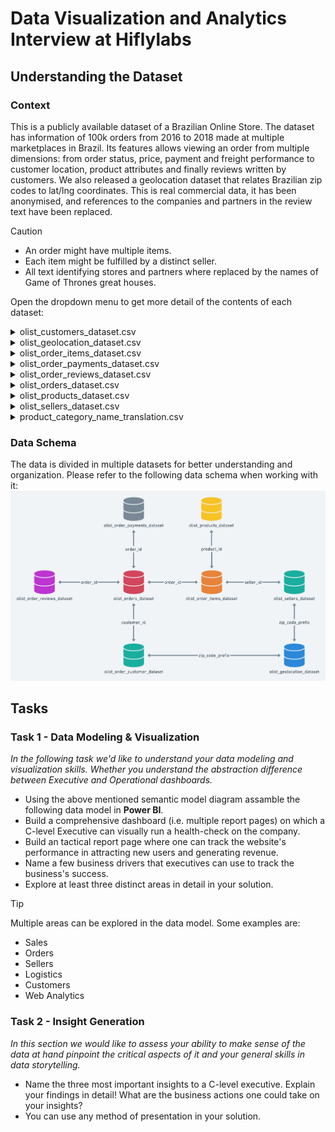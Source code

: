 # Data Visualization and Analytics Interview at Hiflylabs
## Understanding the Dataset
### Context
This is a publicly available dataset of a Brazilian Online Store. The dataset has information of 100k orders from 2016 to 2018 made at multiple marketplaces in Brazil. Its features allows viewing an order from multiple dimensions: from order status, price, payment and freight performance to customer location, product attributes and finally reviews written by customers. We also released a geolocation dataset that relates Brazilian zip codes to lat/lng coordinates.
This is real commercial data, it has been anonymised, and references to the companies and partners in the review text have been replaced.

> [!CAUTION]
> - An order might have multiple items.
> - Each item might be fulfilled by a distinct seller.
> - All text identifying stores and partners where replaced by the names of Game of Thrones great houses.

Open the dropdown menu to get more detail of the contents of each dataset:
<details>
<summary>olist_customers_dataset.csv</summary>

This dataset has information about the customer and its location. Use it to identify unique customers in the orders dataset and to find the orders delivery location.

At our system each order is assigned to a unique customer_id. This means that the same customer will get different ids for different orders. The purpose of having a customer_unique_id on the dataset is to allow you to identify customers that made repurchases at the store. Otherwise you would find that each order had a different customer associated with.

| Column Name | Description |
| --- | ---|
| customer_id | key to the orders dataset. Each order has a unique customer_id |
| customer_unique_id | unique identifier of a customer |
| customer_zip_code_prefix | first five digits of customer zip code |
| customer_city | customer city name |
| customer_state | customer state |

</details>
<details>
<summary>olist_geolocation_dataset.csv</summary>
FIXME
</details>

<details>
<summary>olist_order_items_dataset.csv</summary>
FIXME
</details>
<details>
<summary>olist_order_payments_dataset.csv</summary>
FIXME
</details>
<details>
<summary>olist_order_reviews_dataset.csv</summary>
FIXME
</details>
<details>
<summary>olist_orders_dataset.csv</summary>
FIXME
</details>
<details>
<summary>olist_products_dataset.csv</summary>
FIXME
</details>
<details>
<summary>olist_sellers_dataset.csv</summary>
FIXME
</details>
<details>
<summary>product_category_name_translation.csv</summary>
FIXME
</details>

### Data Schema
The data is divided in multiple datasets for better understanding and organization. Please refer to the following data schema when working with it:
<picture>
![Data Schema](image.png)
</picture>

## Tasks

### Task 1 - Data Modeling & Visualization
*In the following task we'd like to understand your data modeling and visualization skills. Whether you understand the abstraction difference between Executive and Operational dashboards.* 
- Using the above mentioned semantic model diagram assamble the following data model in **Power BI**.
- Build a comprehensive dashboard (i.e. multiple report pages) on which a C-level Executive can visually run a health-check on the company.
- Build an tactical report page where one can track the website's performance in attracting new users and generating revenue.
- Name a few business drivers that executives can use to track the business's success.
- Explore at least three distinct areas in detail in your solution.

> [!TIP]
> Multiple areas can be explored in the data model. Some examples are:
> - Sales
> - Orders
> - Sellers
> - Logistics
> - Customers
> - Web Analytics

### Task 2 - Insight Generation
*In this section we would like to assess your ability to make sense of the data at hand pinpoint the critical aspects of it and your general skills in data storytelling.*
- Name the three most important insights to a C-level executive. Explain your findings in detail! What are the business actions one could take on your insights?
- You can use any method of presentation in your solution.